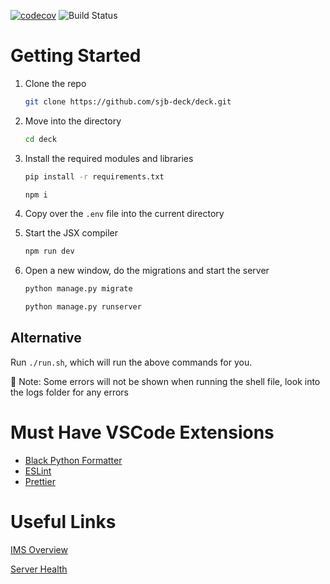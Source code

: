 [![codecov](https://codecov.io/gh/sjb-deck/deck/branch/main/graph/badge.svg?token=A6P3NNHZ7R)](https://codecov.io/gh/sjb-deck/deck)
![Build Status](https://github.com/sjb-deck/deck/actions/workflows/deck.yml/badge.svg)

# Getting Started

1. Clone the repo
    
    ```bash
    git clone https://github.com/sjb-deck/deck.git
    ```
    
2. Move into the directory
    
    ```bash
    cd deck
    ```
    
3. Install the required modules and libraries
    
    ```bash
    pip install -r requirements.txt
    ```
    
    ```bash
    npm i
    ```
    
4. Copy over the `.env` file into the current directory
5. Start the JSX compiler
    
    ```bash
    npm run dev
    ```
    
6. Open a new window, do the migrations and start the server
    
    ```bash
    python manage.py migrate
    ```
    
    ```bash
    python manage.py runserver
    ```
    
## Alternative

Run `./run.sh`, which will run the above commands for you.

🚨 Note: Some errors will not be shown when running the shell file, look into the logs folder for any errors



# Must Have VSCode Extensions

- [Black Python Formatter](https://marketplace.visualstudio.com/items?itemName=ms-python.black-formatter)
- [ESLint](https://marketplace.visualstudio.com/items?itemName=dbaeumer.vscode-eslint)
- [Prettier](https://marketplace.visualstudio.com/items?itemName=esbenp.prettier-vscode)

# Useful Links

[IMS Overview](https://www.notion.so/IMS-Overview-d7f998a410c74220863d4e35464c7517)

[Server Health](https://jonasgwt.github.io/servers/)
